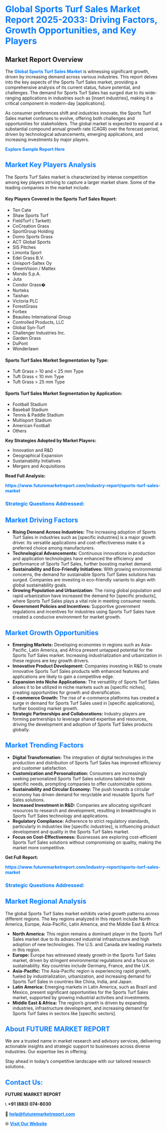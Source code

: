 <h1 style="color: #007BFF;">Global Sports Turf Sales Market Report 2025-2033: Driving Factors, Growth Opportunities, and Key Players</h1>

<section id="overview">
<h2>Market Report Overview</h2>
<p>The <a href="https://www.futuremarketreport.com/industry-report/sports-turf-sales-market" style="color: #007BFF; text-decoration: none;"><strong>Global Sports Turf Sales Market</strong></a> is witnessing significant growth, driven by increasing demand across various industries. This report delves into the key aspects of the Sports Turf Sales market, providing a comprehensive analysis of its current status, future potential, and challenges. The demand for Sports Turf Sales has surged due to its wide-ranging applications in industries such as [insert industries], making it a critical component in modern-day [applications].</p>
<p>As consumer preferences shift and industries innovate, the Sports Turf Sales market continues to evolve, offering both challenges and opportunities for stakeholders. The global market is expected to expand at a substantial compound annual growth rate (CAGR) over the forecast period, driven by technological advancements, emerging applications, and increasing investments by major players.</p>
</section>

<section id="overview">
<p><a href="https://www.futuremarketreport.com/request-sample/reportId=109577" style="color: #007BFF; text-decoration: none;"><strong>Explore Sample Report Here</strong></a></p>
</section>

<section id="key-players">
<h2 style="color: #007BFF;">Market Key Players Analysis</h2>
<p>The Sports Turf Sales market is characterized by intense competition among key players striving to capture a larger market share. Some of the leading companies in the market include:</p>
<h4>Key Players Covered in the Sports Turf Sales Report:</h4>
<ul><li>Ten Cate</li><li>Shaw Sports Turf</li><li>FieldTurf ( Tarkett)</li><li>CoCreation Grass</li><li>SportGroup Holding</li><li>Domo Sports Grass</li><li>ACT Global Sports</li><li>SIS Pitches</li><li>Limonta Sport</li><li>Edel Grass B.V.</li><li>Unisport-Saltex Oy</li><li>GreenVision / Mattex</li><li>Mondo S.p.A.</li><li>Juta</li><li>Condor Grass�</li><li>Nurteks</li><li>Taishan</li><li>Victoria PLC</li><li>ForestGrass</li><li>Forbex</li><li>Beaulieu International Group</li><li>Controlled Products, LLC</li><li>Global Syn-Turf</li><li>Challenger Industries Inc.</li><li>Garden Grass</li><li>DuPont</li><li>Wonderlawn</li></ul>
<h4>Sports Turf Sales Market Segmentation by Type:</h4>
<ul><li>Tuft Grass &gt; 10 and &lt; 25 mm Type</li><li>Tuft Grass &lt; 10 mm Type</li><li>Tuft Grass &gt; 25 mm Type</li></ul>

<h4>Sports Turf Sales Market Segmentation by Application:</h4>
<ul><li>Football Stadium</li><li>Baseball Stadium</li><li>Tennis &amp; Paddle Stadium</li><li>Multisport Stadium</li><li>American Football</li><li>Others</li></ul>
<p><strong>Key Strategies Adopted by Market Players:</strong></p>
<ul>
<li>Innovation and R&D</li>
<li>Geographical Expansion</li>
<li>Sustainability Initiatives</li>
<li>Mergers and Acquisitions</li>
</ul>
</section>

<section>
<p><strong>Read Full Analysis: </strong></p><a href="https://www.futuremarketreport.com/industry-report/sports-turf-sales-market" style="color: #007BFF; text-decoration: none;"><strong>https://www.futuremarketreport.com/industry-report/sports-turf-sales-market</strong></a>
<h3 style="color: #007BFF;">Strategic Questions Addressed:</h3>
</section>

<section id="driving-factors">
<h2 style="color: #007BFF;">Market Driving Factors</h2>
<ul>
<li><strong>Rising Demand Across Industries:</strong> The increasing adoption of Sports Turf Sales in industries such as [specific industries] is a major growth driver. Its versatile applications and cost-effectiveness make it a preferred choice among manufacturers.</li>
<li><strong>Technological Advancements:</strong> Continuous innovations in production and application technologies have enhanced the efficiency and performance of Sports Turf Sales, further boosting market demand.</li>
<li><strong>Sustainability and Eco-Friendly Initiatives:</strong> With growing environmental concerns, the demand for sustainable Sports Turf Sales solutions has surged. Companies are investing in eco-friendly variants to align with global sustainability goals.</li>
<li><strong>Growing Population and Urbanization:</strong> The rising global population and rapid urbanization have increased the demand for [specific products], where Sports Turf Sales plays a vital role in meeting consumer needs.</li>
<li><strong>Government Policies and Incentives:</strong> Supportive government regulations and incentives for industries using Sports Turf Sales have created a conducive environment for market growth.</li>
</ul>
</section>

<section id="growth-opportunities">
<h2 style="color: #007BFF;">Market Growth Opportunities</h2>
<ul>
<li><strong>Emerging Markets:</strong> Developing economies in regions such as Asia-Pacific, Latin America, and Africa present untapped potential for the Sports Turf Sales market. Increasing industrialization and urbanization in these regions are key growth drivers.</li>
<li><strong>Innovative Product Development:</strong> Companies investing in R&D to create innovative Sports Turf Sales products with enhanced features and applications are likely to gain a competitive edge.</li>
<li><strong>Expansion into Niche Applications:</strong> The versatility of Sports Turf Sales allows it to be utilized in niche markets such as [specific niches], creating opportunities for growth and diversification.</li>
<li><strong>E-commerce Growth:</strong> The rise of e-commerce platforms has created a surge in demand for Sports Turf Sales used in [specific applications], further boosting market growth.</li>
<li><strong>Strategic Partnerships and Collaborations:</strong> Industry players are forming partnerships to leverage shared expertise and resources, driving the development and adoption of Sports Turf Sales products globally.</li>
</ul>
</section>

<section id="trending-factors">
<h2 style="color: #007BFF;">Market Trending Factors</h2>
<ul>
<li><strong>Digital Transformation:</strong> The integration of digital technologies in the production and distribution of Sports Turf Sales has improved efficiency and customer satisfaction.</li>
<li><strong>Customization and Personalization:</strong> Consumers are increasingly seeking personalized Sports Turf Sales solutions tailored to their specific needs, prompting companies to offer customizable options.</li>
<li><strong>Sustainability and Circular Economy:</strong> The push towards a circular economy has driven demand for recyclable and reusable Sports Turf Sales solutions.</li>
<li><strong>Increased Investment in R&D:</strong> Companies are allocating significant resources to research and development, resulting in breakthroughs in Sports Turf Sales technology and applications.</li>
<li><strong>Regulatory Compliance:</strong> Adherence to strict regulatory standards, particularly in industries like [specific industries], is influencing product development and quality in the Sports Turf Sales market.</li>
<li><strong>Focus on Cost-Effectiveness:</strong> Businesses are exploring cost-efficient Sports Turf Sales solutions without compromising on quality, making the market more competitive.</li>
</ul>
</section>

<section>
<p><strong>Get Full Report: </strong></p><a href="https://www.futuremarketreport.com/industry-report/sports-turf-sales-market" style="color: #007BFF; text-decoration: none;"><strong>https://www.futuremarketreport.com/industry-report/sports-turf-sales-market</strong></a>
<h3 style="color: #007BFF;">Strategic Questions Addressed:</h3>
</section>


<section id="regional-analysis">
<h2 style="color: #007BFF;">Market Regional Analysis</h2>
<p>The global Sports Turf Sales market exhibits varied growth patterns across different regions. The key regions analyzed in this report include North America, Europe, Asia-Pacific, Latin America, and the Middle East & Africa:</p>
<ul>
<li><strong>North America:</strong> This region remains a dominant player in the Sports Turf Sales market due to its advanced industrial infrastructure and high adoption of new technologies. The U.S. and Canada are leading markets in this region.</li>
<li><strong>Europe:</strong> Europe has witnessed steady growth in the Sports Turf Sales market, driven by stringent environmental regulations and a focus on sustainability. Key countries include Germany, France, and the U.K.</li>
<li><strong>Asia-Pacific:</strong> The Asia-Pacific region is experiencing rapid growth, fueled by industrialization, urbanization, and increasing demand for Sports Turf Sales in countries like China, India, and Japan.</li>
<li><strong>Latin America:</strong> Emerging markets in Latin America, such as Brazil and Mexico, present significant opportunities for the Sports Turf Sales market, supported by growing industrial activities and investments.</li>
<li><strong>Middle East & Africa:</strong> The region’s growth is driven by expanding industries, infrastructure development, and increasing demand for Sports Turf Sales in sectors like [specific sectors].</li>
</ul>
</section>

<footer>
<h2 style="color: #007BFF;">About FUTURE MARKET REPORT</h2>
<p>We are a trusted name in market research and advisory services, delivering actionable insights and strategic support to businesses across diverse industries. Our expertise lies in offering:</p>

<p>Stay ahead in today’s competitive landscape with our tailored research solutions.</p>

<h2 style="color: #007BFF;">Contact Us:</h2>
<p><strong>FUTURE MARKET REPORT</strong></p>
<p>📞 <strong>+91 (883) 074-8030</strong></p>
<p>📧 <strong><a href="mailto:help@futuremarketreport.com" style="color: #007BFF;">help@futuremarketreport.com</a></strong></p>
<p>🌐 <strong><a href="https://www.futuremarketreport.com/" style="color: #007BFF;">Visit Our Website</a></strong></p>
</footer>